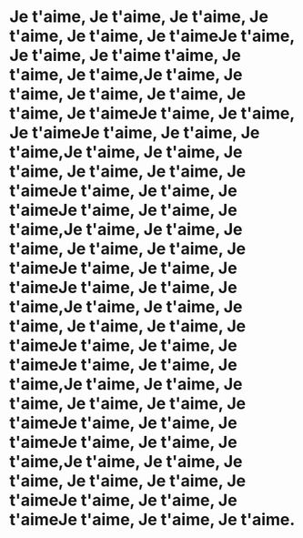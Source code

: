# Je t'aime, Je t'aime, Je t'aime, Je t'aime, Je t'aime, Je t'aimeJe t'aime, Je t'aime, Je t'aime t'aime, Je t'aime, Je t'aime,Je t'aime, Je t'aime, Je t'aime, Je t'aime, Je t'aime, Je t'aimeJe t'aime, Je t'aime, Je t'aimeJe t'aime, Je t'aime, Je t'aime,Je t'aime, Je t'aime, Je t'aime, Je t'aime, Je t'aime, Je t'aimeJe t'aime, Je t'aime, Je t'aimeJe t'aime, Je t'aime, Je t'aime,Je t'aime, Je t'aime, Je t'aime, Je t'aime, Je t'aime, Je t'aimeJe t'aime, Je t'aime, Je t'aimeJe t'aime, Je t'aime, Je t'aime,Je t'aime, Je t'aime, Je t'aime, Je t'aime, Je t'aime, Je t'aimeJe t'aime, Je t'aime, Je t'aimeJe t'aime, Je t'aime, Je t'aime,Je t'aime, Je t'aime, Je t'aime, Je t'aime, Je t'aime, Je t'aimeJe t'aime, Je t'aime, Je t'aimeJe t'aime, Je t'aime, Je t'aime,Je t'aime, Je t'aime, Je t'aime, Je t'aime, Je t'aime, Je t'aimeJe t'aime, Je t'aime, Je t'aimeJe t'aime, Je t'aime, Je t'aime.